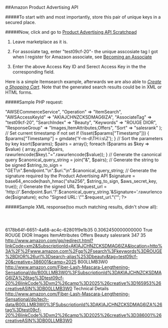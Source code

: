 ##Amazon Product Advertising API




#####To start with and most importantly, store this pair of unique keys in a secured place.




#####Now, click and go to [Product Advertising API Scratchpad](http://webservices.amazon.com/scratchpad/index.html)


1. Leave marketplace as it is.
2. For assosiate tag, enter "test09cf-20"- the unique asscosiate tag I got when I register for Amazaon associate, see [Becoming an Associate](http://docs.aws.amazon.com/AWSECommerceService/latest/DG/becomingAssociate.html)

3. Enter the above Access Key ID and Serect Access Key in the the corresponding field.


Here is a simple Itemsearch example, afterwards we are also able to *[Create a Shopping Cart](http://docs.aws.amazon.com/AWSECommerceService/latest/DG/ImplementingaShoppingCart.html)*. Note that the generated search results could be in XML or HTML forms.


#####Sample PHP request:

<?php

// Your AWS Access Key ID, as taken from the AWS Your Account page
$aws_access_key_id = "AKIAJCHNZCKSDMAG6IZA";

// Your AWS Secret Key corresponding to the above ID, as taken from the AWS Your Account page
$aws_secret_key = "n8ybZeIuaUST60fDgNNfElV12vnCXa63J/eGLdTN";

// The region you are interested in
$endpoint = "webservices.amazon.com";

$uri = "/onca/xml";

$params = array(
    "Service" => "AWSECommerceService",
    "Operation" => "ItemSearch",
    "AWSAccessKeyId" => "AKIAJCHNZCKSDMAG6IZA",
    "AssociateTag" => "test09cf-20",
    "SearchIndex" => "Beauty",
    "Keywords" => "ROUGE DIOR",
    "ResponseGroup" => "Images,ItemAttributes,Offers",
    "Sort" => "salesrank"
);

// Set current timestamp if not set
if (!isset($params["Timestamp"])) {
    $params["Timestamp"] = gmdate('Y-m-d\TH:i:s\Z');
}

// Sort the parameters by key
ksort($params);

$pairs = array();

foreach ($params as $key => $value) {
    array_push($pairs, rawurlencode($key)."=".rawurlencode($value));
}

// Generate the canonical query
$canonical_query_string = join("&", $pairs);

// Generate the string to be signed
$string_to_sign = "GET\n".$endpoint."\n".$uri."\n".$canonical_query_string;

// Generate the signature required by the Product Advertising API
$signature = base64_encode(hash_hmac("sha256", $string_to_sign, $aws_secret_key, true));

// Generate the signed URL
$request_url = 'http://'.$endpoint.$uri.'?'.$canonical_query_string.'&Signature='.rawurlencode($signature);

echo "Signed URL: \"".$request_url."\"";

?>


#####Sample XML response(too much matching results, didn't show all):
<?xml version="1.0" ?>
<ItemSearchResponse
    xmlns="http://webservices.amazon.com/AWSECommerceService/2011-08-01">
    <OperationRequest>
        <HTTPHeaders>
            <Header Name="UserAgent" Value="Mozilla/5.0 (Macintosh; Intel Mac OS X 10_11_3) AppleWebKit/537.36 (KHTML, like Gecko) Chrome/49.0.2623.87 Safari/537.36"></Header>
        </HTTPHeaders>
        <RequestId>6178b64f-6651-4a68-ac4c-62801f9e1b35</RequestId>
        <Arguments>
            <Argument Name="AWSAccessKeyId" Value="AKIAJCHNZCKSDMAG6IZA"></Argument>
            <Argument Name="AssociateTag" Value="test09cf-20"></Argument>
            <Argument Name="Keywords" Value="ROUGE DIOR"></Argument>
            <Argument Name="Operation" Value="ItemSearch"></Argument>
            <Argument Name="ResponseGroup" Value="Images,ItemAttributes,Offers"></Argument>
            <Argument Name="SearchIndex" Value="Beauty"></Argument>
            <Argument Name="Service" Value="AWSECommerceService"></Argument>
            <Argument Name="Sort" Value="salesrank"></Argument>
            <Argument Name="Timestamp" Value="2016-03-22T04:50:34.000Z"></Argument>
            <Argument Name="Signature" Value="H/UzJWue7AI28R9fz+2gRJOabzUuuripQDke8O/FtbI="></Argument>
        </Arguments>
        <RequestProcessingTime>0.3062450000000000</RequestProcessingTime>
    </OperationRequest>
    <Items>
        <Request>
            <IsValid>True</IsValid>
            <ItemSearchRequest>
                <Keywords>ROUGE DIOR</Keywords>
                <ResponseGroup>Images</ResponseGroup>
                <ResponseGroup>ItemAttributes</ResponseGroup>
                <ResponseGroup>Offers</ResponseGroup>
                <SearchIndex>Beauty</SearchIndex>
                <Sort>salesrank</Sort>
            </ItemSearchRequest>
        </Request>
        <TotalResults>347</TotalResults>
        <TotalPages>35</TotalPages>
        <MoreSearchResultsUrl>http://www.amazon.com/gp/redirect.html?linkCode=xm2&SubscriptionId=AKIAJCHNZCKSDMAG6IZA&location=http%3A%2F%2Fwww.amazon.com%2Fgp%2Fsearch%3Fkeywords%3DROUGE%2BDIOR%26url%3Dsearch-alias%253Dbeauty&tag=test09cf-20&creative=386001&camp=2025</MoreSearchResultsUrl>
        <Item>
            <ASIN>B00LLMB3W0</ASIN>
            <DetailPageURL>http://www.amazon.com/Fiber-Lash-Mascara-Lengthening-Sensational/dp/B00LLMB3W0%3FSubscriptionId%3DAKIAJCHNZCKSDMAG6IZA%26tag%3Dtest09cf-20%26linkCode%3Dxm2%26camp%3D2025%26creative%3D165953%26creativeASIN%3DB00LLMB3W0</DetailPageURL>
            <ItemLinks>
                <ItemLink>
                    <Description>Technical Details</Description>
                    <URL>http://www.amazon.com/Fiber-Lash-Mascara-Lengthening-Sensational/dp/tech-data/B00LLMB3W0%3FSubscriptionId%3DAKIAJCHNZCKSDMAG6IZA%26tag%3Dtest09cf-20%26linkCode%3Dxm2%26camp%3D2025%26creative%3D386001%26creativeASIN%3DB00LLMB3W0</URL>
                </ItemLink>
                <ItemLink>







